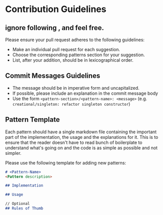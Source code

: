 # Contribution Guidelines

ignore following , and feel free.
---------------------------------------

Please ensure your pull request adheres to the following guidelines:

- Make an individual pull request for each suggestion.
- Choose the corresponding patterns section for your suggestion.
- List, after your addition, should be in lexicographical order.

## Commit Messages Guidelines

- The message should be in imperative form and uncapitalized.
- If possible, please include an explanation in the commit message body
- Use the form `<pattern-section>/<pattern-name>: <message>` (e.g. `creational/singleton: refactor singleton constructor`)

## Pattern Template

Each pattern should have a single markdown file containing the important part of the implementation, the usage and the explanations for it. This is to ensure that the reader doesn't have to read bunch of boilerplate to understand what's going on and the code is as simple as possible and not simpler.

Please use the following template for adding new patterns:

```markdown
# <Pattern-Name>
<Pattern description>

## Implementation

## Usage

// Optional
## Rules of Thumb 
```
